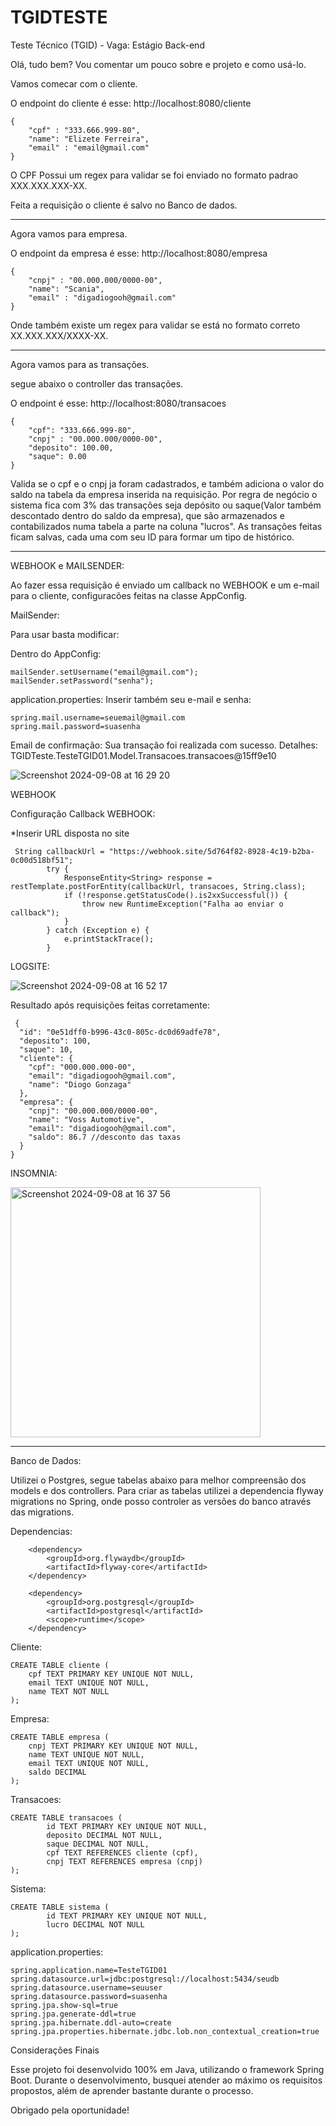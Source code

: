# TGIDTESTE
Teste Técnico (TGID) - Vaga: Estágio Back-end

Olá, tudo bem? Vou comentar um pouco sobre e projeto e como usá-lo.

Vamos comecar com o cliente.

O endpoint do cliente é esse: http://localhost:8080/cliente

	{
		"cpf" : "333.666.999-80",
		"name": "Elizete Ferreira",
		"email" : "email@gmail.com"
	}

O CPF Possui um regex para validar se foi enviado no formato padrao
XXX.XXX.XXX-XX.

Feita a requisição o cliente é salvo no Banco de dados.

____________________________________________________________________________________________________________________________________________________________________________________________________________________________________________________________

Agora vamos para empresa.

O endpoint da empresa é esse: http://localhost:8080/empresa

	{
		"cnpj" : "00.000.000/0000-00",
		"name": "Scania",
		"email" : "digadiogooh@gmail.com"
	}

Onde também existe um regex para validar se está no formato correto
XX.XXX.XXX/XXXX-XX.

____________________________________________________________________________________________________________________________________________________________________________________________________________________________________________________________

Agora vamos para as transações.

segue abaixo o controller das transações.

O endpoint é esse: http://localhost:8080/transacoes

	{
	    "cpf": "333.666.999-80",
	    "cnpj" : "00.000.000/0000-00",
	    "deposito": 100.00,
	    "saque": 0.00
	}

Valida se o cpf e o cnpj ja foram cadastrados, e também adiciona o valor do saldo na tabela da empresa inserida na requisição. Por regra de negócio o sistema fica com 3% das transações seja depósito ou saque(Valor também descontado dentro do saldo da empresa), que são armazenados e contabilizados numa tabela a parte na coluna "lucros". As transações feitas ficam salvas, cada uma com seu ID para formar um tipo de histórico.

____________________________________________________________________________________________________________________________________________________________________________________________________________________________________________________________


WEBHOOK e MAILSENDER:

Ao fazer essa requisição é enviado um callback no WEBHOOK e um e-mail para o cliente, configuracões feitas na classe AppConfig.

MailSender:

Para usar basta modificar:

Dentro do AppConfig:
	
 	mailSender.setUsername("email@gmail.com");
	mailSender.setPassword("senha");

application.properties:
Inserir também seu e-mail e senha:
	
 	spring.mail.username=seuemail@gmail.com
	spring.mail.password=suasenha

Email de confirmação:
Sua transação foi realizada com sucesso. Detalhes: TGIDTeste.TesteTGID01.Model.Transacoes.transacoes@15ff9e10

![Screenshot 2024-09-08 at 16 29 20](https://github.com/user-attachments/assets/9e0d0cb7-1667-4416-8198-83394d06ce79)


WEBHOOK

Configuração Callback WEBHOOK:

*Inserir URL disposta no site

	 String callbackUrl = "https://webhook.site/5d764f82-8928-4c19-b2ba-0c00d518bf51";
	        try {
	            ResponseEntity<String> response = restTemplate.postForEntity(callbackUrl, transacoes, String.class);
	            if (!response.getStatusCode().is2xxSuccessful()) {
	                throw new RuntimeException("Falha ao enviar o callback");
	            }
	        } catch (Exception e) {
	            e.printStackTrace();
	        }

LOGSITE:
 
 ![Screenshot 2024-09-08 at 16 52 17](https://github.com/user-attachments/assets/20d2a8f9-2356-4e5b-afbf-232e8d3602e3)


 Resultado após requisições feitas corretamente:

	 {
	  "id": "0e51dff0-b996-43c0-805c-dc0d69adfe78",
	  "deposito": 100,
	  "saque": 10,
	  "cliente": {
	    "cpf": "000.000.000-00",
	    "email": "digadiogooh@gmail.com",
	    "name": "Diogo Gonzaga"
	  },
	  "empresa": {
	    "cnpj": "00.000.000/0000-00",
	    "name": "Voss Automotive",
	    "email": "digadiogooh@gmail.com",
	    "saldo": 86.7 //desconto das taxas
	  }
	}


INSOMNIA:

<img width="400" alt="Screenshot 2024-09-08 at 16 37 56" src="https://github.com/user-attachments/assets/419caa24-f927-4f4a-bef2-39287fcfbc31">

____________________________________________________________________________________________________________________________________________________________________________________________________________________________________________________________

Banco de Dados:

Utilizei o Postgres, segue tabelas abaixo para melhor compreensão dos models e dos controllers.
Para criar as tabelas utilizei a dependencia flyway migrations no Spring, onde posso controler as versões do banco através das migrations.

Dependencias:

		<dependency>
			<groupId>org.flywaydb</groupId>
			<artifactId>flyway-core</artifactId>
		</dependency>

  		<dependency>
			<groupId>org.postgresql</groupId>
			<artifactId>postgresql</artifactId>
			<scope>runtime</scope>
		</dependency>

Cliente:

	CREATE TABLE cliente (
	    cpf TEXT PRIMARY KEY UNIQUE NOT NULL,
	    email TEXT UNIQUE NOT NULL,
	    name TEXT NOT NULL
	);

 Empresa:

	CREATE TABLE empresa (
	    cnpj TEXT PRIMARY KEY UNIQUE NOT NULL,
	    name TEXT UNIQUE NOT NULL,
	    email TEXT UNIQUE NOT NULL,
	    saldo DECIMAL
	);
 
 Transacoes:

 	CREATE TABLE transacoes (
	        id TEXT PRIMARY KEY UNIQUE NOT NULL,
	        deposito DECIMAL NOT NULL,
	        saque DECIMAL NOT NULL,
	        cpf TEXT REFERENCES cliente (cpf),
	        cnpj TEXT REFERENCES empresa (cnpj)
	);

 Sistema:

 	CREATE TABLE sistema (
	        id TEXT PRIMARY KEY UNIQUE NOT NULL,
	        lucro DECIMAL NOT NULL
	);

 application.properties:

 	spring.application.name=TesteTGID01
	spring.datasource.url=jdbc:postgresql://localhost:5434/seudb
	spring.datasource.username=seuuser
	spring.datasource.password=suasenha
	spring.jpa.show-sql=true
	spring.jpa.generate-ddl=true
	spring.jpa.hibernate.ddl-auto=create
	spring.jpa.properties.hibernate.jdbc.lob.non_contextual_creation=true

 

Considerações Finais

Esse projeto foi desenvolvido 100% em Java, utilizando o framework Spring Boot. Durante o desenvolvimento, busquei atender ao máximo os requisitos propostos, além de aprender bastante durante o processo.

Obrigado pela oportunidade!










